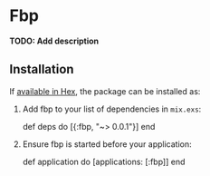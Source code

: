 # Fbp

**TODO: Add description**

## Installation

If [available in Hex](https://hex.pm/docs/publish), the package can be installed as:

  1. Add fbp to your list of dependencies in `mix.exs`:

        def deps do
          [{:fbp, "~> 0.0.1"}]
        end

  2. Ensure fbp is started before your application:

        def application do
          [applications: [:fbp]]
        end

